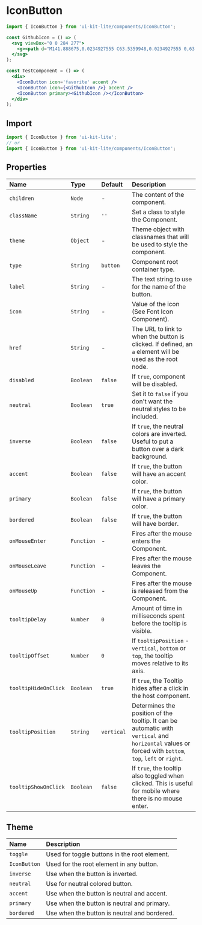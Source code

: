 # IconButton


<!-- example -->
```jsx
import { IconButton } from 'ui-kit-lite/components/IconButton';

const GithubIcon = () => (
  <svg viewBox="0 0 284 277">
    <g><path d="M141.888675,0.0234927555 C63.5359948,0.0234927555 0,63.5477395 0,141.912168 C0,204.6023 40.6554239,257.788232 97.0321356,276.549924 C104.12328,277.86336 106.726656,273.471926 106.726656,269.724287 C106.726656,266.340838 106.595077,255.16371 106.533987,243.307542 C67.0604204,251.890693 58.7310279,226.56652 58.7310279,226.56652 C52.2766299,210.166193 42.9768456,205.805304 42.9768456,205.805304 C30.1032937,196.998939 43.9472374,197.17986 43.9472374,197.17986 C58.1953153,198.180797 65.6976425,211.801527 65.6976425,211.801527 C78.35268,233.493192 98.8906827,227.222064 106.987463,223.596605 C108.260955,214.426049 111.938106,208.166669 115.995895,204.623447 C84.4804813,201.035582 51.3508808,188.869264 51.3508808,134.501475 C51.3508808,119.01045 56.8936274,106.353063 65.9701981,96.4165325 C64.4969882,92.842765 59.6403297,78.411417 67.3447241,58.8673023 C67.3447241,58.8673023 79.2596322,55.0538738 106.374213,73.4114319 C117.692318,70.2676443 129.83044,68.6910512 141.888675,68.63701 C153.94691,68.6910512 166.09443,70.2676443 177.433682,73.4114319 C204.515368,55.0538738 216.413829,58.8673023 216.413829,58.8673023 C224.13702,78.411417 219.278012,92.842765 217.804802,96.4165325 C226.902519,106.353063 232.407672,119.01045 232.407672,134.501475 C232.407672,188.998493 199.214632,200.997988 167.619331,204.510665 C172.708602,208.913848 177.243363,217.54869 177.243363,230.786433 C177.243363,249.771339 177.078889,265.050898 177.078889,269.724287 C177.078889,273.500121 179.632923,277.92445 186.825101,276.531127 C243.171268,257.748288 283.775,204.581154 283.775,141.912168 C283.775,63.5477395 220.248404,0.0234927555 141.888675,0.0234927555" /></g>
  </svg>
);

const TestComponent = () => (
  <div>
    <IconButton icon='favorite' accent />
    <IconButton icon={<GithubIcon />} accent />
    <IconButton primary><GithubIcon /></IconButton>
  </div>
);
```

## Import
```jsx
import { IconButton } from 'ui-kit-lite';
// or
import { IconButton } from 'ui-kit-lite/components/IconButton';
```


## Properties

| Name                 | Type              | Default    | Description                                                                                                                                            |
|:---------------------|:------------------|:-----------|:-------------------------------------------------------------------------------------------------------------------------------------------------------|
| `children`           | `Node`            | -          | The content of the component.                                                                                                                          |
| `className`          | `String`          | `''`       | Set a class to style the Component.                                                                                                                    |
| `theme`              | `Object`          | -          | Theme object with classnames that will be used to style the component.                                                                                 |
| `type`               | `String`          | `button`   | Component root container type.                                                                                                                         |
| `label`              | `String`          | -          | The text string to use for the name of the button.                                                                                                     |
| `icon`               | `String`          | -          | Value of the icon (See Font Icon Component).                                                                                                           |
| `href`               | `String`          | -          | The URL to link to when the button is clicked. If defined, an `a` element will be used as the root node.                                               |
| `disabled`           | `Boolean`         | `false`    | If `true`, component will be disabled.                                                                                                                 |
| `neutral`            | `Boolean`         | `true`     | Set it to `false` if you don't want the neutral styles to be included.                                                                                 |
| `inverse`            | `Boolean`         | `false`    | If `true`, the neutral colors are inverted. Useful to put a button over a dark background.                                                             |
| `accent`             | `Boolean`         | `false`    | If `true`, the button will have an accent color.                                                                                                       |
| `primary`            | `Boolean`         | `false`    | If `true`, the button will have a primary color.                                                                                                       |
| `bordered`           | `Boolean`         | `false`    | If `true`, the button will have border.                                                                                                                |
| `onMouseEnter`       | `Function`        | -          | Fires after the mouse enters the Component.                                                                                                            |
| `onMouseLeave`       | `Function`        | -          | Fires after the mouse leaves the Component.                                                                                                            |
| `onMouseUp`          | `Function`        | -          | Fires after the mouse is released from the Component.                                                                                                  |        
| `tooltipDelay`       | `Number`          | `0`        | Amount of time in milliseconds spent before the tooltip is visible.                                                                                    |
| `tooltipOffset`      | `Number`          | `0`        | If `tooltipPosition` - `vertical`, `bottom` or `top`, the tooltip moves relative to its axis.                                                          |
| `tooltipHideOnClick` | `Boolean`         | `true`     | If `true`, the Tooltip hides after a click in the host component.                                                                                      |
| `tooltipPosition`    | `String`          | `vertical` | Determines the position of the tooltip. It can be automatic with `vertical` and `horizontal` values or forced with `bottom`, `top`, `left` or `right`. |
| `tooltipShowOnClick` | `Boolean`         | `false`    | If `true`, the tooltip also toggled when clicked. This is useful for mobile where there is no mouse enter.                                             |


## Theme

| Name         | Description                                  |
|:-------------|:---------------------------------------------|
| `toggle`     | Used for toggle buttons in the root element. |
| `IconButton` | Used for the root element in any button.     |
| `inverse`    | Use when the button is inverted.             |
| `neutral`    | Use for neutral colored button.              |
| `accent`     | Use when the button is neutral and accent.   |
| `primary`    | Use when the button is neutral and primary.  |
| `bordered`   | Use when the button is neutral and bordered. |


